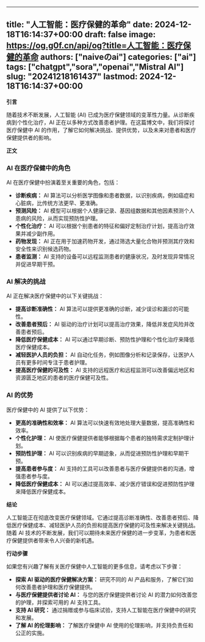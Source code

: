 
---
title: "人工智能：医疗保健的革命"
date: 2024-12-18T16:14:37+00:00
draft: false
image: https://og.g0f.cn/api/og?title=人工智能：医疗保健的革命
authors: ["naiveのai"]
categories: ["ai"]
tags: ["chatgpt","sora","openai","Mistral AI"]
slug: "20241218161437"
lastmod: 2024-12-18T16:14:37+00:00
---
**引言**

随着技术不断发展，人工智能 (AI) 已成为医疗保健领域的变革性力量。从诊断疾病到个性化治疗，AI 正在以多种方式改善患者护理。在这篇博文中，我们将探讨医疗保健中 AI 的作用，了解它如何解决挑战、提供优势，以及未来对患者和医疗保健提供者的影响。

**正文**

### AI 在医疗保健中的角色

AI 在医疗保健中扮演着至关重要的角色，包括：

- **诊断疾病：** AI 算法可以分析医学图像和患者数据，以识别疾病，例如癌症和心脏病，比传统方法更早、更准确。
- **预测风险：** AI 模型可以根据个人健康记录、基因组数据和其他因素预测个人患病的风险，从而实现预防性护理。
- **个性化治疗：** AI 可以根据个别患者的特征和偏好定制治疗计划，提高治疗效果并减少副作用。
- **药物发现：** AI 正在用于加速药物开发，通过筛选大量化合物并预测其疗效和安全性来识别候选药物。
- **患者监测：** AI 支持的设备可以远程监测患者的健康状况，及时发现异常情况并促进早期干预。

### AI 解决的挑战

AI 正在解决医疗保健中的以下关键挑战：

- **提高诊断准确性：** AI 算法可以提供更准确的诊断，减少误诊和漏诊的可能性。
- **改善患者预后：** AI 驱动的治疗计划可以提高治疗效果，降低并发症风险并改善患者预后。
- **降低医疗保健成本：** AI 可以通过早期诊断、预防性护理和个性化治疗来降低医疗保健成本。
- **减轻医护人员的负担：** AI 自动化任务，例如图像分析和记录保存，让医护人员有更多时间专注于患者护理。
- **提高医疗保健的可及性：** AI 支持的远程医疗和远程监测可以改善偏远地区和资源匮乏地区的患者的医疗保健可及性。

### AI 的优势

医疗保健中的 AI 提供了以下优势：

- **更高的准确性和效率：** AI 算法可以快速有效地处理大量数据，提高准确性和效率。
- **个性化护理：** AI 使医疗保健提供者能够根据每个患者的独特需求定制护理计划。
- **预防性护理：** AI 可以识别疾病的早期迹象，从而促进预防性护理和早期干预。
- **提高患者参与度：** AI 支持的工具可以改善患者与医疗保健提供者的沟通，增强患者参与度。
- **降低医疗保健成本：** AI 可以通过提高效率、减少医疗错误和促进预防性护理来降低医疗保健成本。

**结论**

人工智能正在彻底改变医疗保健领域。它通过提高诊断准确性、改善患者预后、降低医疗保健成本、减轻医护人员的负担和提高医疗保健的可及性来解决关键挑战。随着 AI 技术的不断发展，我们可以期待未来医疗保健的进一步变革，为患者和医疗保健提供者带来令人兴奋的新机遇。

**行动步骤**

如果您有兴趣了解有关医疗保健中人工智能的更多信息，请考虑以下步骤：

- **探索 AI 驱动的医疗保健解决方案：** 研究不同的 AI 产品和服务，了解它们如何改善患者护理和医疗保健提供。
- **与医疗保健提供者讨论 AI：** 与您的医疗保健提供者讨论 AI 的潜力如何改善您的护理，并探索可用的 AI 支持工具。
- **支持 AI 研究：** 通过捐赠或参与临床试验，支持人工智能在医疗保健中的研究和发展。
- **了解 AI 的伦理影响：** 了解医疗保健中 AI 使用的伦理影响，并支持负责任和公正的实施。
